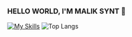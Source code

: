 ### HELLO WORLD, I'M MALIK SYNT 👋

[![My Skills](https://skillicons.dev/icons?i=c,typescript,react,nextjs,prisma,tailwind)](https://skillicons.dev)
![Top Langs](https://github-readme-stats.vercel.app/api/top-langs/?username=maliksynt&hide_progress=true)


